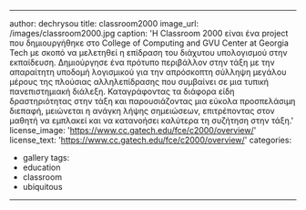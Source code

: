 ---
author: dechrysou
title: classroom2000
image_url: /images/classroom2000.jpg
caption: 'Η Classroom 2000 είναι ένα project που δημιουργήθηκε στο College of Computing and GVU Center at Georgia Tech
με σκοπό  να μελετηθεί η επίδραση του διάχυτου υπολογισμού στην εκπαίδευση. Δημιούργησε ένα πρότυπο περιβάλλον στην τάξη
με την απαραίτητη υποδομή λογισμικού για την απρόσκοπτη σύλληψη μεγάλου μέρους της πλούσιας αλληλεπίδρασης που συμβαίνει
σε μια τυπική πανεπιστημιακή διάλεξη. Καταγράφοντας τα διάφορα είδη δραστηριότητας στην τάξη και παρουσιάζοντας μια εύκολα
προσπελάσιμη διεπαφή, μειώνεται η ανάγκη λήψης σημειώσεων, επιτρέποντας στον μαθητή να εμπλακεί και να κατανοήσει καλύτερα
τη συζήτηση στην τάξη.'
license_image: 'https://www.cc.gatech.edu/fce/c2000/overview/'
license_text: 'https://www.cc.gatech.edu/fce/c2000/overview/'
categories:
  - gallery
tags:
  - education
  - classroom
  - ubiquitous
 ---
